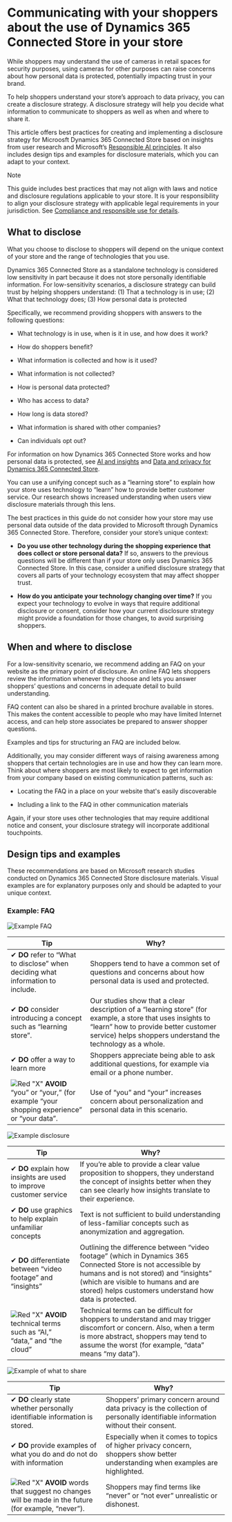 


# Communicating with your shoppers about the use of Dynamics 365 Connected Store in your store

While shoppers may understand the use of cameras in retail spaces for security purposes, using cameras for other purposes can raise concerns about how personal data is protected, potentially impacting trust in your brand. 

To help shoppers understand your store’s approach to data privacy, you can create a disclosure strategy. A disclosure strategy will help you decide what information to communicate to shoppers as well as when and where to share it. 

This article offers best practices for creating and implementing a disclosure strategy for Microosft Dynamics 365 Connected Store based on insights from user research and Microsoft’s [Responsible AI principles](https://www.microsoft.com/en-us/ai/responsible-ai?activetab=pivot1%3aprimaryr6). It also includes design tips and examples for disclosure materials, which you can adapt to your context.  

> [!NOTE]
> This guide includes best practices that may not align with laws and notice and disclosure regulations applicable to your store. It is your responsibility to align your disclosure strategy with applicable legal requirements in your jurisdiction. See [Compliance and responsible use for details](compliance.md).  

## What to disclose

What you choose to disclose to shoppers will depend on the unique context of your store and the range of technologies that you use.

Dynamics 365 Connected Store as a standalone technology is considered low sensitivity in part because it does not store personally identifiable information. For low-sensitivity scenarios, a disclosure strategy can build trust by helping shoppers understand: (1) That a technology is in use; (2) What that technology does; (3) How personal data is protected

Specifically, we recommend providing shoppers with answers to the following questions:

- What technology is in use, when is it in use, and how does it work?   

- How do shoppers benefit?

- What information is collected and how is it used?

- What information is not collected?

- How is personal data protected?

- Who has access to data?

- How long is data stored?

- What information is shared with other companies?

- Can individuals opt out?

For information on how Dynamics 365 Connected Store works and how personal data is protected, see [AI and insights](ai-insights.md) and [Data and privacy for Dynamics 365 Connected Store](data-privacy.md). 

You can use a unifying concept such as a “learning store” to explain how your store uses technology to “learn” how to provide better customer service. Our research shows increased understanding when users view disclosure materials through this lens.

The best practices in this guide do not consider how your store may use personal data outside of the data provided to Microsoft through Dynamics 365 Connected Store. Therefore, consider your store’s unique context: 

- **Do you use other technology during the shopping experience that does collect or store personal data?** If so, answers to the previous questions will be different than if your store only uses Dynamics 365 Connected Store. In this case, consider a unified disclosure strategy that covers all parts of your technology ecosystem that may affect shopper trust.    

- **How do you anticipate your technology changing over time?** If you expect your technology to evolve in ways that require additional disclosure or consent, consider how your current disclosure strategy might provide a foundation for those changes, to avoid surprising shoppers.

## When and where to disclose  

For a low-sensitivity scenario, we recommend adding an FAQ on your website as the primary point of disclosure. An online FAQ lets shoppers review the information whenever they choose and lets you answer shoppers’ questions and concerns in adequate detail to build understanding. 

FAQ content can also be shared in a printed brochure available in stores. This makes the content accessible to people who may have limited Internet access, and can help store associates be prepared to answer shopper questions.

Examples and tips for structuring an FAQ are included below.  

Additionally, you may consider different ways of raising awareness among shoppers that certain technologies are in use and how they can learn more. Think about where shoppers are most likely to expect to get information from your company based on existing communication patterns, such as:

- Locating the FAQ in a place on your website that's easily discoverable

- Including a link to the FAQ in other communication materials

Again, if your store uses other technologies that may require additional notice and consent, your disclosure strategy will incorporate additional touchpoints.   

## Design tips and examples

These recommendations are based on Microsoft research studies conducted on Dynamics 365 Connected Store disclosure materials. Visual examples are for explanatory purposes only and should be adapted to your unique context.

### Example: FAQ

![Example FAQ](media/faq-example.PNG "Example FAQ")
            
|Tip|Why?|
|-------------------------------------------|-------------------------------------------------------|
|✔ **DO** refer to “What to disclose”  when deciding what information to include.|Shoppers tend to have a common set of questions and concerns about how personal data is used and protected.|
|✔ **DO** consider introducing a concept such as “learning store”. |Our studies show that a clear description of a “learning store” (for example, a store that uses insights to “learn” how to provide better customer service) helps shoppers understand the technology as a whole. |  
|✔ **DO** offer a way to learn more|	Shoppers appreciate being able to ask additional questions, for example via email or a phone number.|
|![Red "X"](media/avoid.PNG "Red X") **AVOID** “you” or “your,” (for example “your shopping experience” or “your data”.|Use of “you” and “your” increases concern about personalization and personal data in this scenario.| 
                
![Example disclosure](media/disclosure-example.PNG "Example disclosure")

|Tip|Why?|
|-------------------------------------------|-------------------------------------------------------|
|✔ **DO** explain how insights are used to improve customer service|If you’re able to provide a clear value proposition to shoppers, they understand the concept of insights better when they can see clearly how insights translate to their experience.|
|✔ **DO** use graphics to help explain unfamiliar concepts|Text is not sufficient to build understanding of less-familiar concepts such as anonymization and aggregation.|
|✔ **DO** differentiate between “video footage” and “insights” |Outlining the difference between “video footage” (which in Dynamics 365 Connected Store is not accessible by humans and is not stored) and “insights” (which are visible to humans and are stored) helps customers understand how data is protected.|
|![Red "X"](media/avoid.PNG "Red X") **AVOID** technical terms such as “AI,” “data,” and  “the cloud”|Technical terms can be difficult for shoppers to understand and may trigger discomfort or concern. Also, when a term is more abstract, shoppers may tend to assume the worst (for example, “data” means “my data”). | 

![Example of what to share](media/what-to-share-example.PNG "Example of what to share")    

|Tip|Why?|
|-------------------------------------------|-------------------------------------------------------|
|✔ **DO** clearly state whether personally identifiable information is stored.|Shoppers’ primary concern around data privacy is the collection of personally identifiable information without their consent.|
|✔ **DO** provide examples of what you do and do not do with information|Especially when it comes to topics of higher privacy concern, shoppers show better understanding when examples are highlighted.|
|![Red "X"](media/avoid.PNG "Red X") **AVOID** words that suggest no changes will be made in the future (for example, “never”). |Shoppers may find terms like “never” or “not ever” unrealistic or dishonest.|
